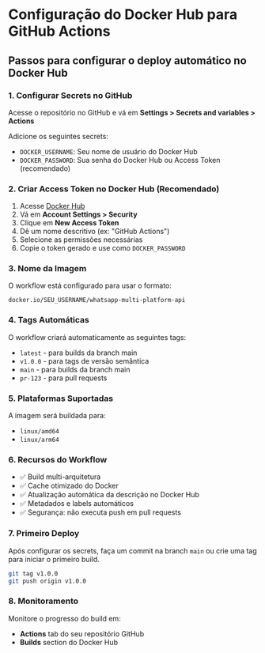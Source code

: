 # Configuração do Docker Hub para GitHub Actions

## Passos para configurar o deploy automático no Docker Hub

### 1. Configurar Secrets no GitHub

Acesse o repositório no GitHub e vá em **Settings > Secrets and variables > Actions**

Adicione os seguintes secrets:

- `DOCKER_USERNAME`: Seu nome de usuário do Docker Hub
- `DOCKER_PASSWORD`: Sua senha do Docker Hub ou Access Token (recomendado)

### 2. Criar Access Token no Docker Hub (Recomendado)

1. Acesse [Docker Hub](https://hub.docker.com/)
2. Vá em **Account Settings > Security**
3. Clique em **New Access Token**
4. Dê um nome descritivo (ex: "GitHub Actions")
5. Selecione as permissões necessárias
6. Copie o token gerado e use como `DOCKER_PASSWORD`

### 3. Nome da Imagem

O workflow está configurado para usar o formato:
```
docker.io/SEU_USERNAME/whatsapp-multi-platform-api
```

### 4. Tags Automáticas

O workflow criará automaticamente as seguintes tags:
- `latest` - para builds da branch main
- `v1.0.0` - para tags de versão semântica
- `main` - para builds da branch main
- `pr-123` - para pull requests

### 5. Plataformas Suportadas

A imagem será buildada para:
- `linux/amd64`
- `linux/arm64`

### 6. Recursos do Workflow

- ✅ Build multi-arquitetura
- ✅ Cache otimizado do Docker
- ✅ Atualização automática da descrição no Docker Hub
- ✅ Metadados e labels automáticos
- ✅ Segurança: não executa push em pull requests

### 7. Primeiro Deploy

Após configurar os secrets, faça um commit na branch `main` ou crie uma tag para iniciar o primeiro build.

```bash
git tag v1.0.0
git push origin v1.0.0
```

### 8. Monitoramento

Monitore o progresso do build em:
- **Actions** tab do seu repositório GitHub
- **Builds** section do Docker Hub